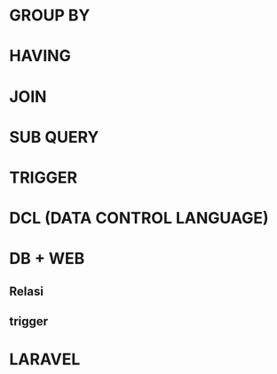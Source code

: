 # GROUP BY
# HAVING
# JOIN 
# SUB QUERY
# TRIGGER
# DCL (DATA CONTROL LANGUAGE)
# DB + WEB
## Relasi
## trigger 
# LARAVEL